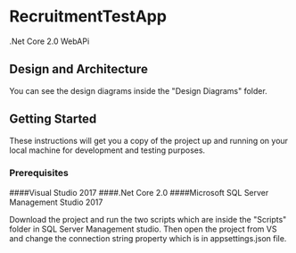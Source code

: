 # RecruitmentTestApp
.Net Core 2.0 WebAPi

## Design and Architecture
You can see the design diagrams inside the "Design Diagrams" folder. 

## Getting Started

These instructions will get you a copy of the project up and running on your local machine for development and testing purposes. 

### Prerequisites

####Visual Studio 2017
####.Net Core 2.0
####Microsoft SQL Server Management Studio 2017

Download the project and run the two scripts which are inside the "Scripts" folder in SQL Server Management studio. 
Then open the project from VS and change the connection string property which is in appsettings.json file.




